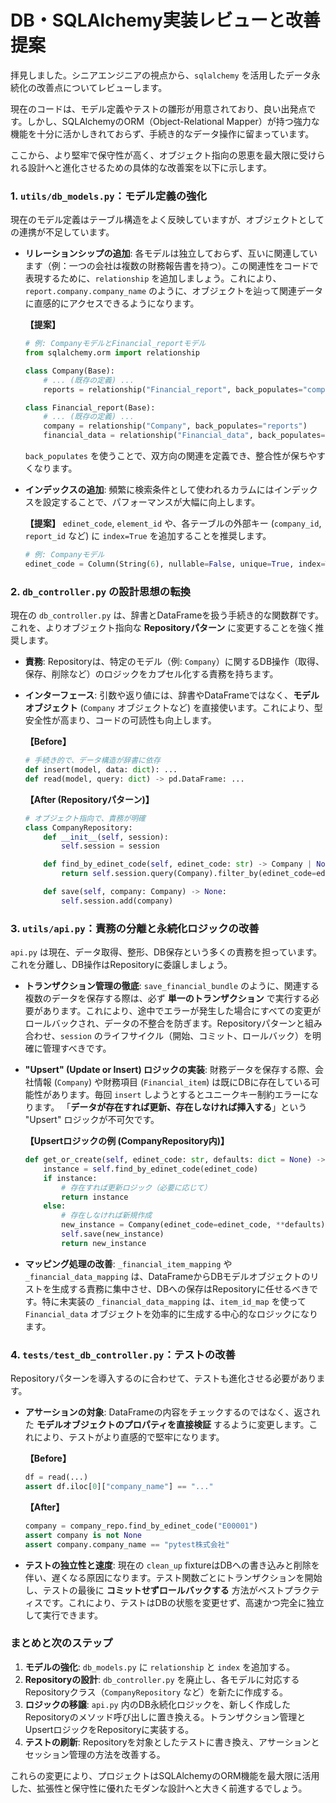# DB・SQLAlchemy実装レビューと改善提案

拝見しました。シニアエンジニアの視点から、`sqlalchemy` を活用したデータ永続化の改善点についてレビューします。

現在のコードは、モデル定義やテストの雛形が用意されており、良い出発点です。しかし、SQLAlchemyのORM（Object-Relational Mapper）が持つ強力な機能を十分に活かしきれておらず、手続き的なデータ操作に留まっています。

ここから、より堅牢で保守性が高く、オブジェクト指向の恩恵を最大限に受けられる設計へと進化させるための具体的な改善案を以下に示します。

### 1. `utils/db_models.py`：モデル定義の強化

現在のモデル定義はテーブル構造をよく反映していますが、オブジェクトとしての連携が不足しています。

*   **リレーションシップの追加**:
    各モデルは独立しておらず、互いに関連しています（例：一つの会社は複数の財務報告書を持つ）。この関連性をコードで表現するために、`relationship` を追加しましょう。これにより、`report.company.company_name` のように、オブジェクトを辿って関連データに直感的にアクセスできるようになります。

    **【提案】**
    ```python
    # 例: CompanyモデルとFinancial_reportモデル
    from sqlalchemy.orm import relationship

    class Company(Base):
        # ... (既存の定義) ...
        reports = relationship("Financial_report", back_populates="company")

    class Financial_report(Base):
        # ... (既存の定義) ...
        company = relationship("Company", back_populates="reports")
        financial_data = relationship("Financial_data", back_populates="report")
    ```
    `back_populates` を使うことで、双方向の関連を定義でき、整合性が保ちやすくなります。

*   **インデックスの追加**:
    頻繁に検索条件として使われるカラムにはインデックスを設定することで、パフォーマンスが大幅に向上します。

    **【提案】**
    `edinet_code`, `element_id` や、各テーブルの外部キー (`company_id`, `report_id` など) に `index=True` を追加することを推奨します。
    ```python
    # 例: Companyモデル
    edinet_code = Column(String(6), nullable=False, unique=True, index=True)
    ```

### 2. `db_controller.py` の設計思想の転換

現在の `db_controller.py` は、辞書とDataFrameを扱う手続き的な関数群です。これを、よりオブジェクト指向な **Repositoryパターン** に変更することを強く推奨します。

*   **責務**: Repositoryは、特定のモデル（例: `Company`）に関するDB操作（取得、保存、削除など）のロジックをカプセル化する責務を持ちます。
*   **インターフェース**: 引数や返り値には、辞書やDataFrameではなく、**モデルオブジェクト** (`Company` オブジェクトなど) を直接使います。これにより、型安全性が高まり、コードの可読性も向上します。

    **【Before】**
    ```python
    # 手続き的で、データ構造が辞書に依存
    def insert(model, data: dict): ...
    def read(model, query: dict) -> pd.DataFrame: ...
    ```

    **【After (Repositoryパターン)】**
    ```python
    # オブジェクト指向で、責務が明確
    class CompanyRepository:
        def __init__(self, session):
            self.session = session

        def find_by_edinet_code(self, edinet_code: str) -> Company | None:
            return self.session.query(Company).filter_by(edinet_code=edinet_code).first()

        def save(self, company: Company) -> None:
            self.session.add(company)
    ```

### 3. `utils/api.py`：責務の分離と永続化ロジックの改善

`api.py` は現在、データ取得、整形、DB保存という多くの責務を担っています。これを分離し、DB操作はRepositoryに委譲しましょう。

*   **トランザクション管理の徹底**:
    `save_financial_bundle` のように、関連する複数のデータを保存する際は、必ず **単一のトランザクション** で実行する必要があります。これにより、途中でエラーが発生した場合にすべての変更がロールバックされ、データの不整合を防ぎます。Repositoryパターンと組み合わせ、`session` のライフサイクル（開始、コミット、ロールバック）を明確に管理すべきです。

*   **"Upsert" (Update or Insert) ロジックの実装**:
    財務データを保存する際、会社情報 (`Company`) や財務項目 (`Financial_item`) は既にDBに存在している可能性があります。毎回 `insert` しようとするとユニークキー制約エラーになります。
    「**データが存在すれば更新、存在しなければ挿入する**」という "Upsert" ロジックが不可欠です。

    **【Upsertロジックの例 (CompanyRepository内)】**
    ```python
    def get_or_create(self, edinet_code: str, defaults: dict = None) -> Company:
        instance = self.find_by_edinet_code(edinet_code)
        if instance:
            # 存在すれば更新ロジック（必要に応じて）
            return instance
        else:
            # 存在しなければ新規作成
            new_instance = Company(edinet_code=edinet_code, **defaults)
            self.save(new_instance)
            return new_instance
    ```

*   **マッピング処理の改善**:
    `_financial_item_mapping` や `_financial_data_mapping` は、DataFrameからDBモデルオブジェクトのリストを生成する責務に集中させ、DBへの保存はRepositoryに任せるべきです。特に未実装の `_financial_data_mapping` は、`item_id_map` を使って `Financial_data` オブジェクトを効率的に生成する中心的なロジックになります。

### 4. `tests/test_db_controller.py`：テストの改善

Repositoryパターンを導入するのに合わせて、テストも進化させる必要があります。

*   **アサーションの対象**: DataFrameの内容をチェックするのではなく、返された **モデルオブジェクトのプロパティを直接検証** するように変更します。これにより、テストがより直感的で堅牢になります。

    **【Before】**
    ```python
    df = read(...)
    assert df.iloc[0]["company_name"] == "..."
    ```

    **【After】**
    ```python
    company = company_repo.find_by_edinet_code("E00001")
    assert company is not None
    assert company.company_name == "pytest株式会社"
    ```

*   **テストの独立性と速度**:
    現在の `clean_up` fixtureはDBへの書き込みと削除を伴い、遅くなる原因になります。テスト関数ごとにトランザクションを開始し、テストの最後に **コミットせずロールバックする** 方法がベストプラクティスです。これにより、テストはDBの状態を変更せず、高速かつ完全に独立して実行できます。

### まとめと次のステップ

1.  **モデルの強化**: `db_models.py` に `relationship` と `index` を追加する。
2.  **Repositoryの設計**: `db_controller.py` を廃止し、各モデルに対応するRepositoryクラス（`CompanyRepository` など）を新たに作成する。
3.  **ロジックの移譲**: `api.py` 内のDB永続化ロジックを、新しく作成したRepositoryのメソッド呼び出しに置き換える。トランザクション管理とUpsertロジックをRepositoryに実装する。
4.  **テストの刷新**: Repositoryを対象としたテストに書き換え、アサーションとセッション管理の方法を改善する。

これらの変更により、プロジェクトはSQLAlchemyのORM機能を最大限に活用した、拡張性と保守性に優れたモダンな設計へと大きく前進するでしょう。
